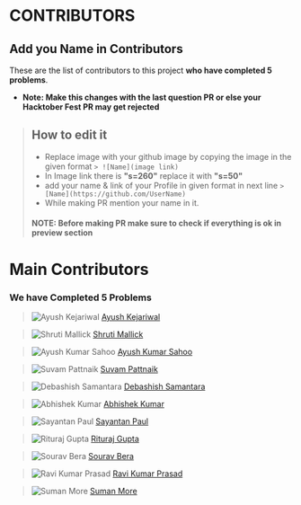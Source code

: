 
# CONTRIBUTORS

## Add you Name in Contributors
These are the list of contributors to this project **who have completed 5 problems**.
- **Note: Make this changes with the last question PR or else your Hacktober Fest PR may get rejected**
> ## How to edit it
>
> - Replace image with your github image by copying the image in the given format
    `> ![Name](image link)`
> - In Image link there is **"s=260"**
    replace it with **"s=50"**
> - add your name & link of your Profile in given format in next line
    `> [Name](https://github.com/UserName)`
> - While making PR mention your name in it.
> 
> #### NOTE: Before making PR make sure to check if everything is ok in preview section

# Main Contributors

### We have Completed 5 Problems

> ![Ayush Kejariwal](https://avatars0.githubusercontent.com/u/53415956?s=50&u=36af1e2bed940f8d45769feef50cb564cec69c29&v=4) 
> [Ayush Kejariwal](https://github.com/KejariwalAyush/)

>![Shruti Mallick](https://avatars3.githubusercontent.com/u/53283341?s=50&u=ca203c1993d22c6ddc81914ab1d43a1ebe8f3586&v=4)
>[Shruti Mallick](https://github.com/ShrutiMallick/)

> ![Ayush Kumar Sahoo](https://avatars0.githubusercontent.com/u/54541820?s=50&u=f502c71c7cd15ef5c6358835ba3729c83b2adc32&v=4)
> [Ayush Kumar Sahoo](https://github.com/Ayushkumarsahoo)

> ![Suvam Pattnaik](https://avatars3.githubusercontent.com/u/53616716?s=50&u=2fe91488e7a8f06888b4ba8e5e9b6ccefa7933e2&v=4)
> [Suvam Pattnaik](https://github.com/Suvamrx)

> ![Debashish Samantara](https://avatars2.githubusercontent.com/u/51512354?s=50&u=0346e1fd2505257e4416d80983147e7e56936c59&v=4)
> [Debashish Samantara](https://github.com/debashishsamantara/)

> ![Abhishek Kumar](https://avatars1.githubusercontent.com/u/53290881?s=50&u=a4d8d99b68442ff8708fd19a890483394f9659a2&v=4) 
> [Abhishek Kumar](https://github.com/iamAbhishekkumar)

> ![Sayantan Paul](https://avatars1.githubusercontent.com/u/53504602?s=50&u=5fc91194fc3c7ecac67567f1b106ec73c2f7a048&v=4)
> [Sayantan Paul](https://github.com/belikesayantan)

> ![Rituraj Gupta](https://avatars3.githubusercontent.com/u/62745286?s=50&u=562f836c3c09b6d47ca7c6559b5b85c863d67383&v=4)
> [Rituraj Gupta](https://github.com/rituraj-iter)

> ![Sourav Bera](https://avatars2.githubusercontent.com/u/53810519?s=50&u=c716c11e3e57faf13816af35ab6be152be1092b2&v=4)
> [Sourav Bera](https://github.com/Zeo-shark)

> ![Ravi Kumar Prasad](https://avatars3.githubusercontent.com/u/53331170?s=50&u=8c74d2b581da068bc247d2ec5d808012c94aa71e&v=4)
> [Ravi Kumar Prasad](https://github.com/Raviruler)

> ![Suman More](https://avatars0.githubusercontent.com/u/67056908?s=50&u=952c0a1bdea37923c88d3b02efdfc3857d6889fb&v=4) 
> [Suman More](https://github.com/SumanMore)
